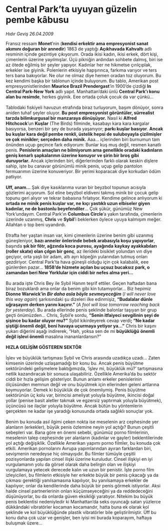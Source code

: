 # Central Park’ta uyuyan güzelin pembe kâbusu

*Hıdır Geviş 26.04.2009*

<div class="taraf_structure_2col_1zq">
<div class="margen_n">



 <p>Fransız ressam <b>Monet</b>’nin (<b>kendisi erkektir ama empresyonist sanat akımını doğuran bir annedir</b>) 1863 de yaptığı <b>Açıkhavada Kahvaltı</b> adlı resminin içinde gezintiye çıkıyorum. Orada ikisi kadın, ikisi erkek, dört kişi, çimenlerin üzerine yayılmışlar. Üçü pikniğin ardından sohbete dalmış, biri ise az ötede eğilmiş bir şeyler yapıyor. Kadınlar her ne hikmetse çırılçıplak, erkekler ise giyinik. Polenlerin etkisiyle hapşırınca, farkıma varıyor ve ters ters bana bakıyorlar. Ne olur ne olmaz diye hemen oradan toz oluyorum. Bu kez kendimi başka bir tablonun içinde buluyorum. Bu tablo, Amerikan post empresyonistlerinden <b>Maurice Brazil Prendergast</b>’in<b> </b>1900’de çizdiği<b> </b><b>In Central Park-New York</b> adlı yapıt. Manhattan’daki<b> </b>ünlü <b>Central Park’ı konu alan bu resimde</b>, herkes giyinik. Eee ortada çoluk çocuk da var çünkü...<i></i> <br/><br/>Tablodaki fıskiyeli havuzun etrafında biraz turluyorum, başım dönüyor, sonra aniden tuhaf şeyler oluyor. <b>Bu post empresyonist görüntüler, sürrealist tarzda bilimkurgusal bir manzaraya dönüşüyor.</b> Nasıl ki <b>Alfred Hitchcock</b>’un <b>Kuşlar</b> (The Birds) filminde, kasabayı kara kara kargalar basıyorsa, benzeri bir şey de burada yaşanıyor; <b>parkı kuşlar basıyor</b>. <b>Ancak bu kuşlar kara değil pembe renkli, üstelik hepsi de suluboyayla çizilmişler ve çok minikler; serçeden daha minik.</b> Aaa... içlerinden biri burnumun tam önünden uçup geçince fark ediyorum: Bunlar kuş muş değil, resmen kanatlı penis. <b>Penislerin amaçları ne bilmiyorum ama genellikle oradaki kadınların geniş kenarlı şapkalarının üzerine konuyor ve şirin bir broş gibi duruyorlar.</b> Ancak içlerinden biri, diğerlerinden farklı olarak keskin dişlere sahip, işte bu canavar görünümlü minik penis, uçup gelip pantolon fermuarımın üzerine konuveriyor. Bir yerimi koparacak diye korkudan ödüm patlıyor. <b><br/><br/>Uff, anam...</b> Şak diye kasıklarıma vuran bir beyzbol topunun acısıyla gözlerimi açıyorum. Sol eline beyzbol eldiveni takmış minik bir çocuk gelip topunu geri alıyor ve tekrar babasına fırlatıyor. Kendime gelince anlıyorum ki <b>ortada ne minik penis kuşlar var, ne kıçı yastıklı uzun elbiseler giyen kadınlar, ne de bastonlu beyefendiler</b>... Çok şükür, günümüz New York’undayım. Central Park’ın <b>Columbus Circle</b>’a yakın tarafında, çimenlerin üzerinde uzanmış, <b>Chris</b> ve <b>Sybil</b>’i beklerken öylece uyuya kalmışım meğer. Allahtan o top beni uyandırdı. <br/><br/>Etrafta her yaştan insan var, kimi çimenlerin üzerine benim gibi uzanmış güneşleniyor, <b>bazı anneler önlerinde bebek arabasıyla koşu yapıyorlar</b>, başında <b>şık bir fötr, ağzında koca purosu, ayağında</b> <b>kaykay ayakkabıları (roller skate) olan çılgın bir genç</b>, az ilerideki bisiklet yolundan vın diye geçiyor, orta yaşlı bir adam, altı ayrı köpeğin yularından tutmuş onları gezdiriyor. Central Park’ta hava güneşli olduğu için çok kalabalık, eee günlerden pazar... <b>1858’de hizmete açılan bu uçsuz bucaksız park, o zamandan beri New Yorklular için ciddi bir nefes alma yeri...</b> <br/><br/>Bu arada işte Chris Bey ile Sybil Hanım teşrif ettiler. Geçen haftadan bana biraz bozuklardı ama onlar da benim gibi kin tutamıyorlar... Biz hepimiz <b>Dionne Warwick’in</b> <b><i>Bir daha asla böyle sevmeyeceğim</i></b> (<i>I will never love this way again</i>) şarkısındaki şu dizeleri ilke edinmişiz, <b>“Budalalar dünle uğraşayım derken yarını kaçırır.”</b> (<i>A fool will lose tomorrow reaching back for yesterday</i>). Bu arada ellerinde penis şeklinde balonlar taşıyan bir grup geçti önümüzden... Chris, Sybil’e sordu, <b>“Senin itfaiyeci sevgilinin şeyi de şişince bu kadar oluyor mu?”</b> Sybil kikirdeyerek cevap verdi<b>; “Ne kadar şiştiği önemli değil, beni havaya uçurmaya yetiyor ya...”</b> Chris bir kaşını yukarı diğerini aşağı indirerek, “Hah, yoksa sen de mi <b>büyüklüğü</b> <b>önemli değil işlevi önemli </b>masalına inananlardansın?”   <b><br/><br/>HIZLA GELİŞİM GÖSTEREN SEKTÖR</b>   <br/><br/>İşlev ve büyüklük tartışması Sybil ve Chris arasında uzadıkça uzadı... Zaten kimsenin üzerinde uzlaşamadığı bir konu bu. Ancak penis büyütme sektöründeki gelişmelere baktığımızda, ‘işlev mi, büyüklük mü?’ tartışmasına netlik kazandıracak bir sonuca ulaşabiliriz. Özellikle Amerika’da bu sektör ciddi bir hızla gelişim gösteriyor. Bunun anlamı erkeler penislerinin ölçüsünden memnun değil ve onu büyütmek için ellerinden geleni artlarına koymuyorlar. Demek ki büyüklük de çok önemliymiş. Penis büyütme sektörünün üç kolu var, birincisi ameliyat yoluyla büyütme, ikincisi doğal yollar (penise basit aletler takmak ve egzersiz yaptırmak yoluyla büyütmek), üçüncüsü ise ilaçlar yoluyla büyütme. Ancak bütün bu yöntemlerin gerçekten ne kadar işe yaradığı konusunda ortada sağlıklı sonuçlar yok. <br/><br/>Benim bu konuda asıl ilgimi çeken nokta ise meselenin arz cephesinde yer alanların (erkekler), büyük penis özlemine neyin yol açtığı? Bunun çeşitli sebepleri var. Bana göre en önemi sebebi, günümüz porno filmlerinin, meselenin talep cephesinde yer alanların (kadınlar ve gayler) beklentilerinde yol açtığı değişiklik. Özellikle Amerikan yapımı porno filmler, bu konuda çok etkili. Amerikan pornolarını Avrupa yapımlarından ayıran farklardan biri, sevişmenin neredeyse hiç olmayışıdır. Bu filmler tümüyle çeşitli pozisyonlarda yapılan cinsel ilişki üzerine kuruludur. Cinsel ilişkiyi en iyi vurgulamanın yolu da görsel olarak daha belirgin olan ve ilişkiyi vurgulamaya yetecek derecede kalın ve uzun bir penistir. İşte porno film izleyicileri, bu filmlerin etkisiyle her erkekte büyük bir penis çıkacağı ya da çıkması gerektiği yanılsamasına kapılıyor, bu yanılsamaya erkekler de kapılıyor; onlar da kendilerinde daha büyük bir penis görmek istiyorlar. Aksi halde cinsel partnerlerinin onları küçümseyeceğini ya da reddedeceğini düşünüyorlar, bu da onlarda güven eksikliği yaratıyor. Nitekim bu büyük penis beklentisi nedeniyledir ki Manhattan’da seks oyuncağı satan yüzlerce dükkândaki vibratörler kocaman kocamandır, hatta buna ek olarak kol şeklinde ve kol büyüklüğünde plastik vibratörler bile geliştirilmiştir. Üff bu konu daha çok uzar ve genişler, ben iyisi mi burada koparayım, haftaya buluşmak üzere...</p>
<br/>
<br/>
<br/>



<br/>


<div id="taraf_not">
</div>

</div>


</div>
